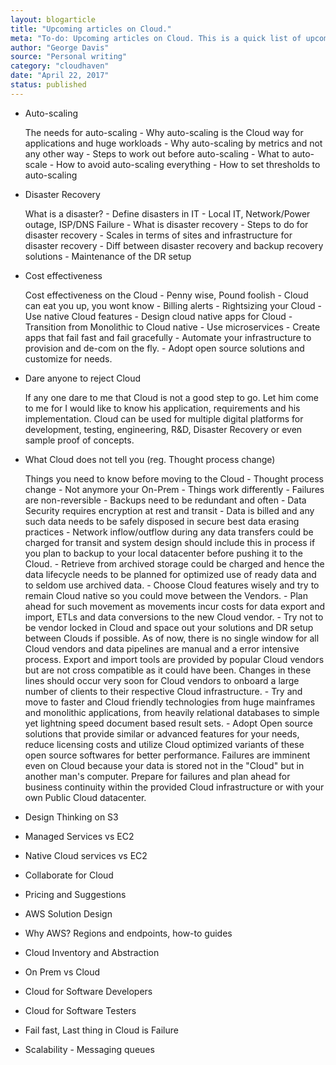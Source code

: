 ```yaml
---
layout: blogarticle
title: "Upcoming articles on Cloud."
meta: "To-do: Upcoming articles on Cloud. This is a quick list of upcoming articles that are being planned for this year and the list is only expected to increase as we move forward"
author: "George Davis"
source: "Personal writing"
category: "cloudhaven"
date: "April 22, 2017"
status: published
---
```


<ul>
    <li>Auto-scaling
    <p>
    The needs for auto-scaling - Why auto-scaling is the Cloud way for applications and huge workloads - Why auto-scaling by metrics and not any other way - Steps to work out before auto-scaling - What to auto-scale - How to avoid auto-scaling everything - How to set thresholds to auto-scaling
    </p>
    </li>
    <li>Disaster Recovery
    <p>
    What is a disaster? - Define disasters in IT - Local IT, Network/Power outage, ISP/DNS Failure - What is disaster recovery - Steps to do for disaster recovery - Scales in terms of sites and infrastructure for disaster recovery - Diff between disaster recovery and backup recovery solutions - Maintenance of the DR setup
    </p>
    </li>    
    <li>Cost effectiveness
    <p>
    Cost effectiveness on the Cloud - Penny wise, Pound foolish - Cloud can eat you up, you wont know - Billing alerts - Rightsizing your Cloud - Use native Cloud features - Design cloud native apps for Cloud - Transition from Monolithic to Cloud native - Use microservices - Create apps that fail fast and fail gracefully - Automate your infrastructure to provision and de-com on the fly. - Adopt open source solutions and customize for needs.
    </p>
    </li>
    <li>Dare anyone to reject Cloud
    <p>
    If any one dare to me that Cloud is not a good step to go. Let him come to me for I would like to know his application, requirements and his implementation. Cloud can be used for multiple digital platforms for development, testing, engineering, R&D, Disaster Recovery or even sample proof of concepts.
    </p>
    </li>
    <li>What Cloud does not tell you (reg. Thought process change)
    <p>
    Things you need to know before moving to the Cloud - Thought process change - Not anymore your On-Prem - Things work differently - Failures are non-reversible - Backups need to be redundant and often - Data Security requires encryption at rest and transit - Data is billed and any such data needs to be safely disposed in secure best data erasing practices - Network inflow/outflow during any data transfers could be charged for transit and system design should include this in process if you plan to backup to your local datacenter before pushing it to the Cloud. - Retrieve from archived storage could be charged and hence the data lifecycle needs to be planned for optimized use of ready data and to seldom use archived data. - Choose Cloud features wisely and try to remain Cloud native so you could move between the Vendors. - Plan ahead for such movement as movements incur costs for data export and import, ETLs and data conversions to the new Cloud vendor. - Try not to be vendor locked in Cloud and space out your solutions and DR setup between Clouds if possible. As of now, there is no single window for all Cloud vendors and data pipelines are manual and a error intensive process. Export and import tools are provided by popular Cloud vendors but are not cross compatible as it could have been. Changes in these lines should occur very soon for Cloud vendors to onboard a large number of clients to their respective Cloud infrastructure. - Try and move to faster and Cloud friendly technologies from huge mainframes and monolithic applications, from heavily relational databases to simple yet lightning speed document based result sets. - Adopt Open source solutions that provide similar or advanced features for your needs, reduce licensing costs and utilize Cloud optimized variants of these open source softwares for better performance. Failures are imminent even on Cloud because your data is stored not in the "Cloud" but in another man's computer. Prepare for failures and plan ahead for business continuity within the provided Cloud infrastructure or with your own Public Cloud datacenter.
    </p>
    </li>
    <li>Design Thinking on S3
    <p>
    </p>
    </li>
    <li>Managed Services vs EC2
    <p>
    </p>
    </li>
    <li>Native Cloud services vs EC2
    <p>
    </p>
    </li>
    <li>Collaborate for Cloud
    <p>
    </p>
    </li>
    <li>Pricing and Suggestions
    <p>
    </p>
    </li>
    <li>AWS Solution Design
    <p>
    </p>
    </li>
    <li>Why AWS? Regions and endpoints, how-to guides
    <p>
    </p>
    </li>
    <li>Cloud Inventory and Abstraction
    <p>
    </p>
    </li>
    <li>On Prem vs Cloud
    <p>
    </p>
    </li>
    <li>Cloud for Software Developers
    <p>
    </p>
    </li>
    <li>Cloud for Software Testers
    <p>
    </p>
    </li>
    <li>Fail fast, Last thing in Cloud is Failure
    <p>
    </p>
    </li>
    <li>Scalability - Messaging queues
    <p>
    </p>
    </li>
</ul>